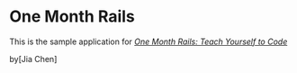 # One Month Rails

This is the sample application for
[*One Month Rails: Teach Yourself to Code*](http://onemonthrails.com)

by[Jia Chen]